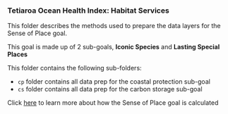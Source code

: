 ### Tetiaroa Ocean Health Index: Habitat Services

This folder describes the methods used to prepare the data layers for the Sense of Place goal.

This goal is made up of 2 sub-goals, **Iconic Species** and **Lasting Special Places**

This folder contains the following sub-folders:

- `cp` folder contains all data prep for the coastal protection sub-goal
- `cs` folder contains all data prep for the carbon storage sub-goal

Click [here](https://ohi-4site.github.io/tet-scores/documents/methods-results/Supplement.html#312_habitat_services_(hs)) to learn more about how the Sense of Place goal is calculated







